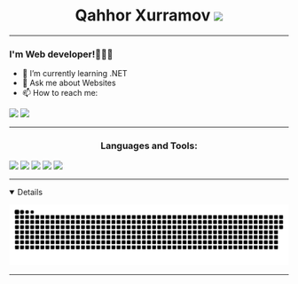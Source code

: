 <h1 align="center">Qahhor Xurramov <img src="https://media.giphy.com/media/hvRJCLFzcasrR4ia7z/giphy.gif" width="35"></h1>

<hr>

<h3>I'm Web developer!👨🏻‍💻</h3>

- 🌱 I’m currently learning .NET
- 💬 Ask me about Websites
- 📫 How to reach me: 

<a href="https://t.me/xurramovqahhor">
    <img src="https://img.shields.io/badge/Telegram-2CA5E0?style=for-the-badge&logo=telegram&logoColor=white"/></a>
<a href="https://www.instagram.com/xurramov_qahhor/">
    <img src="https://img.shields.io/badge/Instagram-%23E4405F.svg?style=for-the-badge&logo=Instagram&logoColor=white"/></a>

<hr>

<h3 align="center">Languages and Tools:</h3>

<p>
    <code><img width="10%" src="https://www.vectorlogo.zone/logos/python/python-vertical.svg"></code>
    <code><img width="12%" src="https://img.icons8.com/color/452/c-programming.png"></code>
    <code><img width="10%" src="https://upload.wikimedia.org/wikipedia/commons/1/18/ISO_C%2B%2B_Logo.svg"></code>
    <code><img width="10%" src="https://cis.msjc.edu/Tutorials/Programming/Languages/Csharp/images/Csharp_logo.png"></code>
    <code><img width="15" src="https://o.remove.bg/downloads/c180fae5-da45-4240-9aeb-a250f676875f/images__1_-removebg-preview.png"></code>
</p>

<p align="center">

<hr>
<details open="">
  <p align="center">
   <a href="https://github.com/Qahhor2002/Qahhor2002">
       <img alt="Snake animation" src="https://github.com/mikyll/mikyll/blob/output/github-contribution-grid-snake.svg"/></a>
  </p>
</details>
<hr>
